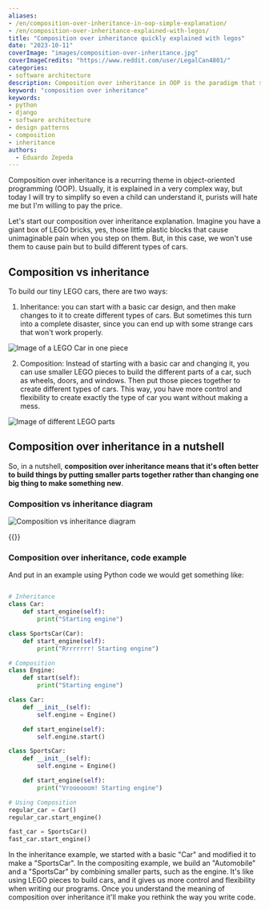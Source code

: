 ```yaml
---
aliases:
- /en/composition-over-inheritance-in-oop-simple-explanation/
- /en/composition-over-inheritance-explained-with-legos/
title: "Composition over inheritance quickly explained with legos"
date: "2023-10-11"
coverImage: "images/composition-over-inheritance.jpg"
coverImageCredits: "https://www.reddit.com/user/LegalCan4801/"
categories:
- software architecture
description: Composition over inheritance in OOP is the paradigm that says that it's better to compose your code using smaller parts rather than changing something big.
keyword: "composition over inheritance"
keywords:
- python
- django
- software architecture
- design patterns
- composition
- inheritance
authors:
  - Eduardo Zepeda
---
```


Composition over inheritance is a recurring theme in object-oriented programming (OOP). Usually, it is explained in a very complex way, but today I will try to simplify so even a child can understand it, purists will hate me but I'm willing to pay the price.

Let's start our composition over inheritance explanation. Imagine you have a giant box of LEGO bricks, yes, those little plastic blocks that cause unimaginable pain when you step on them. But, in this case, we won't use them to cause pain but to build different types of cars.

## Composition vs inheritance

To build our tiny LEGO cars, there are two ways:

1. Inheritance: you can start with a basic car design, and then make changes to it to create different types of cars. But sometimes this turn into a complete disaster, since you can end up with some strange cars that won't work properly.

![Image of a LEGO Car in one piece](https://res.cloudinary.com/dwrscezd2/image/upload/v1730783879/lego_inheritance_y0c6j1.jpg "You start with a car and start changing parts. All rights for this image belong to LEGO")

2. Composition: Instead of starting with a basic car and changing it, you can use smaller LEGO pieces to build the different parts of a car, such as wheels, doors, and windows. Then put those pieces together to create different types of cars. This way, you have more control and flexibility to create exactly the type of car you want without making a mess.

![Image of different LEGO parts](https://res.cloudinary.com/dwrscezd2/image/upload/v1730783879/lego_composition_zfpbfr.jpg "You start with pieces and start assembling your car. All rights for this image belong to LEGO")

## Composition over inheritance in a nutshell

So, in a nutshell, **composition over inheritance means that it's often better to build things by putting smaller parts together rather than changing one big thing to make something new**.

### Composition vs inheritance diagram

![Composition vs inheritance diagram](https://res.cloudinary.com/dwrscezd2/image/upload/v1747115834/coffee-bytes/composition-vs-inheritance_dbdzvv.png "Composition vs inheritance diagram")

{{<ad>}}

### Composition over inheritance, code example

And put in an example using Python code we would get something like:

```python

# Inheritance 
class Car:
    def start_engine(self):
        print("Starting engine")

class SportsCar(Car):
    def start_engine(self):
        print("Rrrrrrrr! Starting engine")

# Composition 
class Engine:
    def start(self):
        print("Starting engine")

class Car:
    def __init__(self):
        self.engine = Engine()

    def start_engine(self):
        self.engine.start()

class SportsCar:
    def __init__(self):
        self.engine = Engine()

    def start_engine(self):
        print("Vroooooom! Starting engine")

# Using Composition
regular_car = Car()
regular_car.start_engine()

fast_car = SportsCar()
fast_car.start_engine()
```

In the inheritance example, we started with a basic "Car" and modified it to make a "SportsCar". In the compositing example, we build an "Automobile" and a "SportsCar" by combining smaller parts, such as the engine. It's like using LEGO pieces to build cars, and it gives us more control and flexibility when writing our programs. Once you understand the meaning of composition over inheritance it'll make you rethink the way you write code.